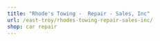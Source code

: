 ```yaml
---
title: "Rhode's Towing -  Repair - Sales, Inc"
url: /east-troy/rhodes-towing-repair-sales-inc/
shop: car repair
---
```

